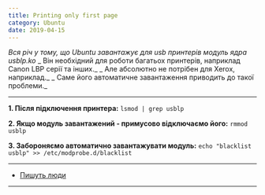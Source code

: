 ```yaml
---
title: Printing only first page
category: Ubuntu
date: 2019-04-15
---
```


_Вся річ у тому, що Ubuntu завантажує для usb принтерів модуль ядра usblp.ko_
_ Він необхідний для роботи багатьох принтерів, наприклад Canon LBP серії та інших._
_ Але абсолютно не потрібен для Xerox, наприклад._
_ Саме його автоматичне завантаження приводить до такої проблеми._

-----
**1. Після підключення принтера:**
`lsmod | grep usblp`

**2. Якщо модуль завантажений - примусово відключаємо його:**
`rmmod usblp`

**3. Забороняємо автоматично завантажувати модуль:**
`echo "blacklist usblp" >> /etc/modprobe.d/blacklist`

-----

* <a href="http://forum.ubuntu.ru/index.php?topic=290261.0">Пишуть люди</a>

-----